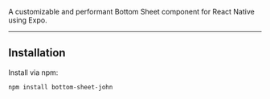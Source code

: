 
A customizable and performant Bottom Sheet component for React Native using Expo.

---

## Installation

Install via npm:

```bash
npm install bottom-sheet-john